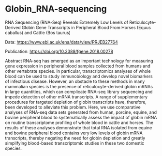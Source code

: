 # Globin_RNA-sequencing

RNA Sequencing (RNA-Seq) Reveals Extremely Low Levels of Reticulocyte-Derived Globin Gene Transcripts in Peripheral Blood From Horses (Equus caballus) and Cattle (Bos taurus)

Data: https://www.ebi.ac.uk/ena/data/view/PRJEB27764

Publication: https://doi.org/10.3389/fgene.2018.00278

Abstract
RNA-seq has emerged as an important technology for measuring gene expression in peripheral blood samples collected from humans and other vertebrate species. In particular, transcriptomics analyses of whole blood can be used to study immunobiology and develop novel biomarkers of infectious disease. However, an obstacle to these methods in many mammalian species is the presence of reticulocyte-derived globin mRNAs in large quantities, which can complicate RNA-seq library sequencing and impede detection of other mRNA transcripts. A range of supplementary procedures for targeted depletion of globin transcripts have, therefore, been developed to alleviate this problem. Here, we use comparative analyses of RNA-seq data sets generated from human, porcine, equine, and bovine peripheral blood to systematically assess the impact of globin mRNA on routine transcriptome profiling of whole blood in cattle and horses. The results of these analyses demonstrate that total RNA isolated from equine and bovine peripheral blood contains very low levels of globin mRNA transcripts, thereby negating the need for globin depletion and greatly simplifying blood-based transcriptomic studies in these two domestic species.
